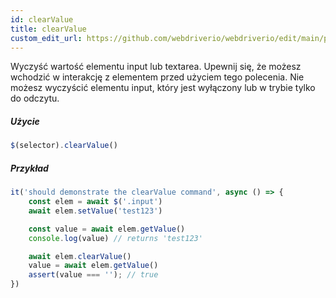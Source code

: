```yaml
---
id: clearValue
title: clearValue
custom_edit_url: https://github.com/webdriverio/webdriverio/edit/main/packages/webdriverio/src/commands/element/clearValue.ts
---
```


Wyczyść wartość elementu input lub textarea. Upewnij się, że możesz wchodzić w interakcję z
elementem przed użyciem tego polecenia. Nie możesz wyczyścić elementu input, który jest wyłączony lub w
trybie tylko do odczytu.

##### Użycie

```js
$(selector).clearValue()
```

##### Przykład

```js title="clearValue.js"
it('should demonstrate the clearValue command', async () => {
    const elem = await $('.input')
    await elem.setValue('test123')

    const value = await elem.getValue()
    console.log(value) // returns 'test123'

    await elem.clearValue()
    value = await elem.getValue()
    assert(value === ''); // true
})
```